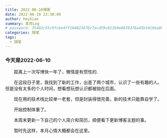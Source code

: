 ```yaml
---
title: 2022-06-10博客
date: 2022-06-10 23:30:09
author: heyXiao
summary: 本月Log
# password: 35482c55c9fcbe4ff1b6023476c7acd59c011b9e8870376a45b3416ba8092d3d
categories: 随笔
tags:
  - 随笔
---
```



### 今天是2022-06-10
<p style="text-indent:2em">距离上一次写博快一年了，懒惰是有惯性的.</p>
<p style="text-indent:2em">在这段日子里，我找到了新的工作，出差了两个城市，认识了一些有趣的人。但是没有太多的个人时间，想看想玩想认识都被抛在后面。</p>
<p style="text-indent:2em">现在用的技术栈比较单一老套，但是封装得很完善。新的技术只能靠自学了。</p>
<p style="text-indent:2em">开始控制体重了。</p>
<p style="text-indent:2em">本周末更新一下自己的个人简介和简历，顺便看下更新博客主题的事。</p>



<p style="text-indent:2em">暂时先这样，本月心情大概都会在这里。</p>
<p style="text-indent:2em"></p>

